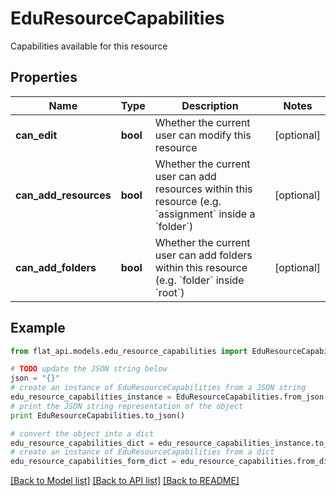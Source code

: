 # EduResourceCapabilities

Capabilities available for this resource

## Properties

Name | Type | Description | Notes
------------ | ------------- | ------------- | -------------
**can_edit** | **bool** | Whether the current user can modify this resource  | [optional] 
**can_add_resources** | **bool** | Whether the current user can add resources within this resource (e.g. &#x60;assignment&#x60; inside a &#x60;folder&#x60;)  | [optional] 
**can_add_folders** | **bool** | Whether the current user can add folders within this resource (e.g. &#x60;folder&#x60; inside &#x60;root&#x60;)  | [optional] 

## Example

```python
from flat_api.models.edu_resource_capabilities import EduResourceCapabilities

# TODO update the JSON string below
json = "{}"
# create an instance of EduResourceCapabilities from a JSON string
edu_resource_capabilities_instance = EduResourceCapabilities.from_json(json)
# print the JSON string representation of the object
print EduResourceCapabilities.to_json()

# convert the object into a dict
edu_resource_capabilities_dict = edu_resource_capabilities_instance.to_dict()
# create an instance of EduResourceCapabilities from a dict
edu_resource_capabilities_form_dict = edu_resource_capabilities.from_dict(edu_resource_capabilities_dict)
```
[[Back to Model list]](../README.md#documentation-for-models) [[Back to API list]](../README.md#documentation-for-api-endpoints) [[Back to README]](../README.md)


